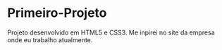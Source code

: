 # Primeiro-Projeto

Projeto desenvolvido em HTML5 e CSS3. Me inpirei no site da empresa onde eu trabalho atualmente. 
